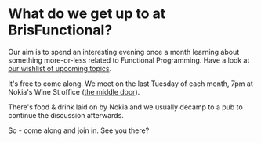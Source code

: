 What do we get up to at BrisFunctional?
===============================

  Our aim is to spend an interesting evening once a month learning about something more-or-less related to Functional Programming.  Have a look at [our wishlist of upcoming topics](https://github.com/BrisFunctional/plans/wiki/Topics).

  It's free to come along. We meet on the last Tuesday of each month, 7pm at Nokia's Wine St office ([the middle door](https://maps.google.co.uk/maps?q=wine+st+bristol&ll=51.455157,-2.592452&spn=0.007809,0.017273&safe=active&hnear=Wine+St,+Bristol,+United+Kingdom&gl=uk&t=m&z=16&layer=c&cbll=51.455212,-2.592273&panoid=dD_n1Q-tOBSUJi53cfog_g&cbp=12,313.71,,0,-1.23)).

  There's food & drink laid on by Nokia and we usually decamp to a pub to continue the discussion afterwards.

  So - come along and join in.  See you there?
